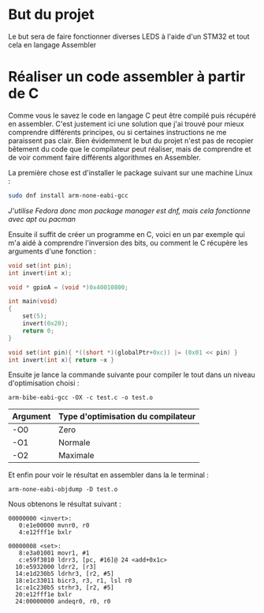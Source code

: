 # But du projet
Le but sera de faire fonctionner diverses LEDS à l'aide d'un STM32 et tout cela en langage Assembler
# Réaliser un code assembler à partir de C
Comme vous le savez le code en langage C peut être compilé puis récupéré en assembler. C'est justement ici une solution que j'ai trouvé pour mieux comprendre différents principes, ou si certaines instructions ne me paraissent pas clair.
Bien évidemment le but du projet n'est pas de recopier bêtement du code que le compilateur peut réaliser, mais de comprendre et de voir comment faire différents algorithmes en Assembler.

La première chose est d'installer le package suivant sur une machine Linux :
```bash
sudo dnf install arm-none-eabi-gcc
```
*J'utilise Fedora donc mon package manager est dnf, mais cela fonctionne avec apt ou pacman*

Ensuite il suffit de créer un programme en C, voici en un par exemple qui m'a aidé à comprendre l'inversion des bits, ou comment le C récupère les arguments d'une fonction :
```c
void set(int pin);
int invert(int x);

void * gpioA = (void *)0x40010800;

int main(void)
{
	set(5);
	invert(0x20);
	return 0;
}

void set(int pin){ *((short *)(globalPtr+0xc)) |= (0x01 << pin) }
int invert(int x){ return ~x }
```

Ensuite je lance la commande suivante pour compiler le tout dans un niveau d'optimisation choisi :
```shell
arm-bibe-eabi-gcc -OX -c test.c -o test.o
```

|Argument|Type d'optimisation du compilateur|
|---|---|
|-O0|Zero|
|-O1|Normale|
|-O2|Maximale|

Et enfin pour voir le résultat en assembler dans la le terminal :
```shell
arm-none-eabi-objdump -D test.o
```

Nous obtenons le résultat suivant :

```assembly
00000000 <invert>:
   0:e1e00000 mvnr0, r0
   4:e12fff1e bxlr

00000008 <set>:
   8:e3a01001 movr1, #1
   c:e59f3010 ldrr3, [pc, #16]@ 24 <add+0x1c>
  10:e5932000 ldrr2, [r3]
  14:e1d230b5 ldrhr3, [r2, #5]
  18:e1c33011 bicr3, r3, r1, lsl r0
  1c:e1c230b5 strhr3, [r2, #5]
  20:e12fff1e bxlr
  24:00000000 andeqr0, r0, r0
```